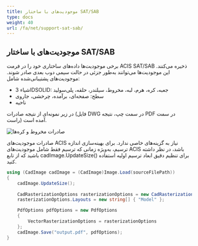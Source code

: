 ```yaml
---
title: موجودیت‌های با ساختار SAT/SAB
type: docs
weight: 40
url: /fa/net/support-sat-sab/
---
```


## **موجودیت‌های با ساختار SAT/SAB**

برخی موجودیت‌ها داده‌های ساختاری خود را در فرمت ACIS SAT/SAB ذخیره می‌کنند. این موجودیت‌ها می‌توانند به‌طور جزئی در حالت سیمی دوب بعدی صادر شوند. موجودیت‌های پشتیبانی‌شده شامل:

* اشیاء 3DSOLID: جعبه، کره، هرم، لبه، مخروط، سیلندر، حلقه، پلی‌سولید
* سطح: صفحه‌ای، برآمده، چرخشی، جاروی
* ناحیه

در زیر نمونه‌ای از نتیجه صادرات (فایل DWG در سمت چپ، نتیجه PDF در سمت راست) آمده است.

![صادرات مخروط و کره‌ها](/_assets/guide/coneAndSpheres.png)

صادرات موجودیت‌های ACIS نیاز به گزینه‌های خاصی ندارد. برای بهینه‌سازی اندازه ترسیم، به‌ویژه زمانی که ترسیم فقط شامل موجودیت‌های ACIS باشد، در نظر داشته باشید که از تابع cadImage.UpdateSize() برای تنظیم دقیق ابعاد ترسیم اولیه استفاده کنید.

```csharp
using (CadImage cadImage = (CadImage)Image.Load(sourceFilePath))
{
	cadImage.UpdateSize();
	
	CadRasterizationOptions rasterizationOptions = new CadRasterizationOptions();
	rasterizationOptions.Layouts = new string[] { "Model" };

	PdfOptions pdfOptions = new PdfOptions
	{
		VectorRasterizationOptions = rasterizationOptions
	};
	cadImage.Save("output.pdf", pdfOptions);
}
```
